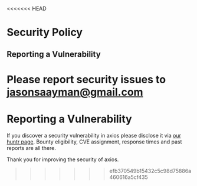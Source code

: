 <<<<<<< HEAD
# Security Policy

## Reporting a Vulnerability

Please report security issues to jasonsaayman@gmail.com
=======
# Reporting a Vulnerability

If you discover a security vulnerability in axios please disclose it via [our huntr page](https://huntr.dev/repos/axios/axios/). Bounty eligibility, CVE assignment, response times and past reports are all there.


Thank you for improving the security of axios.
>>>>>>> efb370549b15432c5c98d75886a460616a5cf435
